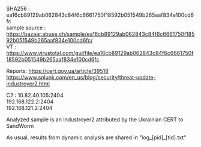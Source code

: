 SHA256 : ea16cb89129ab062843c84f6c6661750f18592b051549b265aaf834e100cd6fc  
sample source : https://bazaar.abuse.ch/sample/ea16cb89129ab062843c84f6c6661750f18592b051549b265aaf834e100cd6fc/  
VT : https://www.virustotal.com/gui/file/ea16cb89129ab062843c84f6c6661750f18592b051549b265aaf834e100cd6fc  

Reports:
https://cert.gov.ua/article/39518  
https://www.splunk.com/en_us/blog/security/threat-update-industroyer2.html  

C2 : 
10.82.40.105:2404  
192.168.122.2:2404  
192.168.121.2:2404  

Analyzed sample is an Industroyer2 attributed by the Ukrainian CERT to SandWorm  

As usual, results from dynamic analysis are shared in "log_[pid]_[tid].txt"  
